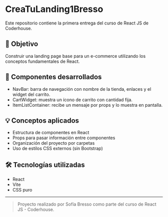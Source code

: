 # CreaTuLanding1Bresso

Este repositorio contiene la primera entrega del curso de React JS de Coderhouse.

## 📌 Objetivo

Construir una landing page base para un e-commerce utilizando los conceptos fundamentales de React.

## 🧱 Componentes desarrollados

- NavBar: barra de navegación con nombre de la tienda, enlaces y el widget del carrito.
- CartWidget: muestra un ícono de carrito con cantidad fija.
- ItemListContainer: recibe un mensaje por props y lo muestra en pantalla.

## 💡 Conceptos aplicados

- Estructura de componentes en React
- Props para pasar información entre componentes
- Organización del proyecto por carpetas
- Uso de estilos CSS externos (sin Bootstrap)

## 🛠 Tecnologías utilizadas

- React
- Vite
- CSS puro

---

> Proyecto realizado por Sofía Bresso como parte del curso de React JS - Coderhouse.
